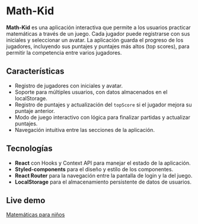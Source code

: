 # Math-Kid

**Math-Kid** es una aplicación interactiva que permite a los usuarios practicar matemáticas a través de un juego. Cada jugador puede registrarse con sus iniciales y seleccionar un avatar. La aplicación guarda el progreso de los jugadores, incluyendo sus puntajes y puntajes más altos (top scores), para permitir la competencia entre varios jugadores.

## Características

- Registro de jugadores con iniciales y avatar.
- Soporte para múltiples usuarios, con datos almacenados en el localStorage.
- Registro de puntajes y actualización del `topScore` si el jugador mejora su puntaje anterior.
- Modo de juego interactivo con lógica para finalizar partidas y actualizar puntajes.
- Navegación intuitiva entre las secciones de la aplicación.

## Tecnologías

- **React** con Hooks y Context API para manejar el estado de la aplicación.
- **Styled-components** para el diseño y estilo de los componentes.
- **React Router** para la navegación entre la pantalla de login y la del juego.
- **LocalStorage** para el almacenamiento persistente de datos de usuarios.

## Live demo

[Matemáticas para niños](https://matematicas-rosy.vercel.app/)
